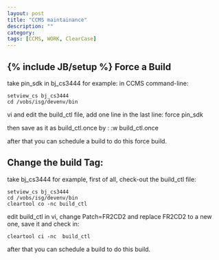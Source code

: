```yaml
---
layout: post
title: "CCMS maintainance"
description: ""
category: 
tags: [CCMS, WORK, ClearCase]
---
```

{% include JB/setup %}
Force a Build
--------------

take pin_sdk in bj_cs3444 for example:
in CCMS command-line:

    setview_cs bj_cs3444
    cd /vobs/isg/devenv/bin

vi and edit the build_ctl file, add one line in the last line:
    force pin_sdk

then save as it as build_ctl.once by :
    :w build_ctl.once

after that you can schedule a build to do this force build.

Change the build Tag:
------------------

take bj_cs3444 for example, first of all, check-out the build_ctl file:

    setview_cs bj_cs3444
    cd /vobs/isg/devenv/bin
    cleartool co -nc build_ctl

edit build_ctl in vi, change Patch=FR2CD2 and  replace FR2CD2 to a new one, save it and check in:

    cleartool ci -nc  build_ctl

after that you can schedule a build to do this build.
